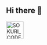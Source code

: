 ## Hi there 👋

[<img align="left" alt="SOKURI_CODE | Instagram" width="48px" src="https://img.icons8.com/color/48/000000/instagram-new--v2.png" />][instagram]

[instagram]: https://www.instagram.com/_matchblock?igsh=MXFhZXNwcW1tZ3c3NA==
